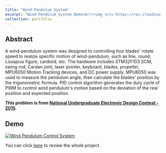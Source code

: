 ```yaml
---
title: "Wind-Pendulum System"
excerpt: "Wind-Pendulum System Demo<br/><img src='https://res.cloudinary.com/marcomontalbano/image/upload/v1611121852/video_to_markdown/images/youtube--hDCL2SoWdjA-c05b58ac6eb4c4700831b2b3070cd403.jpg'>"
collection: portfolio
---
```


## Abstract

A wind-pendulum system was designed to controlling four blades' rotate speed to realize specific motion of wind-pendulum, such as line, round, Lissajous figure, cardioid, etc. The hardware includes STM32F103 SCM, swing rod, Cardan joint, laser pointer, keyboard, blades, propeller, MPU6050 Motion Tracking devices, and DC power supply. MPU6050 was used to measure the pendulum angle, then calculate the blades' position by the trigonometric formula. PID control algorithm generates the duty cycle of PWM to control wind pendulum's motion based on the deviation of the real position and expected position.

**This problem is from [National Undergraduate Electronic Design Contest - 2015](https://www.nuedc-training.com.cn/index/download/uploadbook/id/64).**

## Demo

[![Wind Pendulum Control System](https://res.cloudinary.com/marcomontalbano/image/upload/v1611121852/video_to_markdown/images/youtube--hDCL2SoWdjA-c05b58ac6eb4c4700831b2b3070cd403.jpg)](https://youtu.be/hDCL2SoWdjA "Wind Pendulum Control System")

You can click [here](https://github.com/PrideLee/Wind-Pendulum) to review the whole project. 



